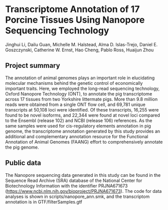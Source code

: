# Transcriptome Annotation of 17 Porcine Tissues Using Nanopore Sequencing Technology
Jinghui Li, Dailu Guan, Michelle M. Halstead, Alma D. Islas-Trejo, Daniel E. Goszczynski, Catherine W. Ernst, Hao Cheng, Pablo Ross, Huaijun Zhou
## Project summary
The annotation of animal genomes plays an important role in elucidating molecular mechanisms behind the genetic control of economically important traits. Here, we employed the long-read sequencing technology, Oxford Nanopore Technology (ONT), to annotate the pig transcriptome across 17 tissues from two Yorkshire littermate pigs. More than 9.8 million reads were obtained from a single ONT flow cell, and 69,781 unique transcripts at 50,108 loci were identified. Of these transcripts, 16,255 were found to be novel isoforms, and 22,344 were found at novel loci compared to the Ensembl (release 102) and NCBI (release 106) references. As the same samples were used for cis-regulatory elements annotation in pig genome, the transcriptome annotation generated by this study provides an additional and complementary annotation resource for the Functional Annotation of Animal Genomes (FAANG) effort to comprehensively annotate the pig genome. 
## Public data
The Nanopore sequencing data generated in this study can be found in the Sequence Read Archive (SRA) database of the National Center for Biotechnology Information with the identifier PRJNA671673 (https://www.ncbi.nlm.nih.gov/bioproject/PRJNA671673). The code for data analyses is shown in scripts/nanopore_ann.smk, and the transcriptom annotation is in GTF/filterSamples.gtf
